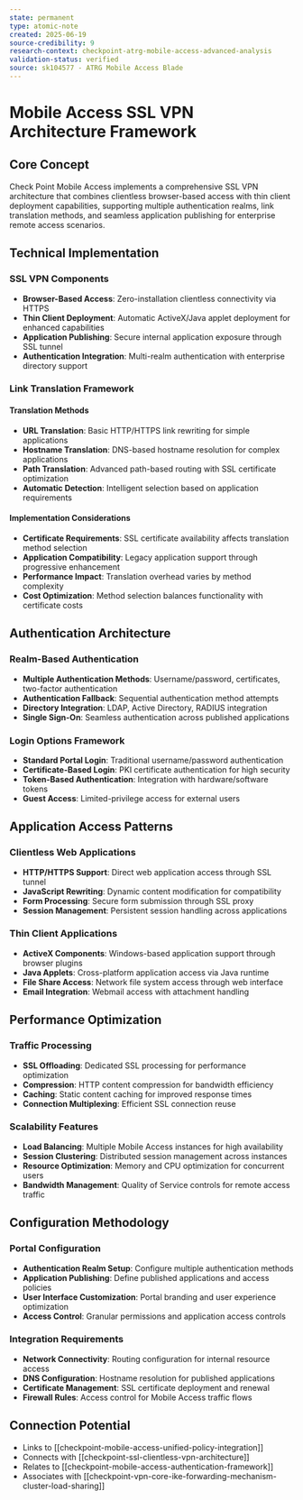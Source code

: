 ```yaml
---
state: permanent
type: atomic-note
created: 2025-06-19
source-credibility: 9
research-context: checkpoint-atrg-mobile-access-advanced-analysis
validation-status: verified
source: sk104577 - ATRG Mobile Access Blade
---
```


# Mobile Access SSL VPN Architecture Framework

## Core Concept

Check Point Mobile Access implements a comprehensive SSL VPN architecture that combines clientless browser-based access with thin client deployment capabilities, supporting multiple authentication realms, link translation methods, and seamless application publishing for enterprise remote access scenarios.

## Technical Implementation

### SSL VPN Components
- **Browser-Based Access**: Zero-installation clientless connectivity via HTTPS
- **Thin Client Deployment**: Automatic ActiveX/Java applet deployment for enhanced capabilities
- **Application Publishing**: Secure internal application exposure through SSL tunnel
- **Authentication Integration**: Multi-realm authentication with enterprise directory support

### Link Translation Framework

#### Translation Methods
- **URL Translation**: Basic HTTP/HTTPS link rewriting for simple applications
- **Hostname Translation**: DNS-based hostname resolution for complex applications
- **Path Translation**: Advanced path-based routing with SSL certificate optimization
- **Automatic Detection**: Intelligent selection based on application requirements

#### Implementation Considerations
- **Certificate Requirements**: SSL certificate availability affects translation method selection
- **Application Compatibility**: Legacy application support through progressive enhancement
- **Performance Impact**: Translation overhead varies by method complexity
- **Cost Optimization**: Method selection balances functionality with certificate costs

## Authentication Architecture

### Realm-Based Authentication
- **Multiple Authentication Methods**: Username/password, certificates, two-factor authentication
- **Authentication Fallback**: Sequential authentication method attempts
- **Directory Integration**: LDAP, Active Directory, RADIUS integration
- **Single Sign-On**: Seamless authentication across published applications

### Login Options Framework
- **Standard Portal Login**: Traditional username/password authentication
- **Certificate-Based Login**: PKI certificate authentication for high security
- **Token-Based Authentication**: Integration with hardware/software tokens
- **Guest Access**: Limited-privilege access for external users

## Application Access Patterns

### Clientless Web Applications
- **HTTP/HTTPS Support**: Direct web application access through SSL tunnel
- **JavaScript Rewriting**: Dynamic content modification for compatibility
- **Form Processing**: Secure form submission through SSL proxy
- **Session Management**: Persistent session handling across applications

### Thin Client Applications
- **ActiveX Components**: Windows-based application support through browser plugins
- **Java Applets**: Cross-platform application access via Java runtime
- **File Share Access**: Network file system access through web interface
- **Email Integration**: Webmail access with attachment handling

## Performance Optimization

### Traffic Processing
- **SSL Offloading**: Dedicated SSL processing for performance optimization
- **Compression**: HTTP content compression for bandwidth efficiency
- **Caching**: Static content caching for improved response times
- **Connection Multiplexing**: Efficient SSL connection reuse

### Scalability Features
- **Load Balancing**: Multiple Mobile Access instances for high availability
- **Session Clustering**: Distributed session management across instances
- **Resource Optimization**: Memory and CPU optimization for concurrent users
- **Bandwidth Management**: Quality of Service controls for remote access traffic

## Configuration Methodology

### Portal Configuration
- **Authentication Realm Setup**: Configure multiple authentication methods
- **Application Publishing**: Define published applications and access policies
- **User Interface Customization**: Portal branding and user experience optimization
- **Access Control**: Granular permissions and application access controls

### Integration Requirements
- **Network Connectivity**: Routing configuration for internal resource access
- **DNS Configuration**: Hostname resolution for published applications
- **Certificate Management**: SSL certificate deployment and renewal
- **Firewall Rules**: Access control for Mobile Access traffic flows

## Connection Potential
- Links to [[checkpoint-mobile-access-unified-policy-integration]]
- Connects with [[checkpoint-ssl-clientless-vpn-architecture]]
- Relates to [[checkpoint-mobile-access-authentication-framework]]
- Associates with [[checkpoint-vpn-core-ike-forwarding-mechanism-cluster-load-sharing]]